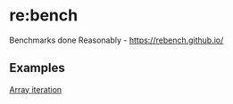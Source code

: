 # re:bench

Benchmarks done Reasonably - https://rebench.github.io/

## Examples

[Array iteration](https://rebench.github.io/?rebench-data=NoIgNgpgLgBAhgJwXAnjAvDAgk1A6ASwDsCoAKARgAYaAaGIjAPgYEoBuAHSMlgGcA9gFsIAMUaYCzGFIBUMAMwx5ADhgAfFgQDmRAQgjsQtYKAAsxkADN9MMlOIwqMKAJjUaMALTvWMAN7cMDCCIuJkOMgoeACuRHxwVhAA+trQZIhR9ASsHNwAviAAuiYgCpY2CHYOjM6u7jTOPhR+gYwhwmJEGbgowARFeUSFJaAATJaZqBosAFJ8eJH4lQCicADGABZkoV0cxaUUk70zMPOLvXhCcAAOO53i+0XPQA)